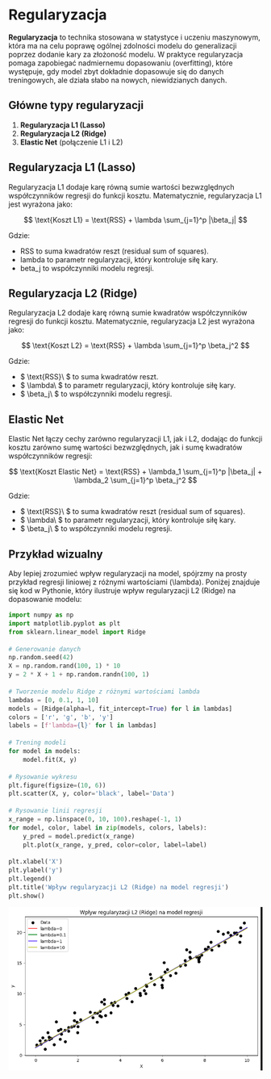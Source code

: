 # Regularyzacja

**Regularyzacja** to technika stosowana w statystyce i uczeniu maszynowym, która ma na celu poprawę ogólnej zdolności modelu do generalizacji poprzez dodanie kary za złożoność modelu. W praktyce regularyzacja pomaga zapobiegać nadmiernemu dopasowaniu (overfitting), które występuje, gdy model zbyt dokładnie dopasowuje się do danych treningowych, ale działa słabo na nowych, niewidzianych danych.

## Główne typy regularyzacji

1. **Regularyzacja L1 (Lasso)**
2. **Regularyzacja L2 (Ridge)**
3. **Elastic Net** (połączenie L1 i L2)

## Regularyzacja L1 (Lasso)

Regularyzacja L1 dodaje karę równą sumie wartości bezwzględnych współczynników regresji do funkcji kosztu. Matematycznie, regularyzacja L1 jest wyrażona jako:

$$
\text{Koszt L1} = \text{RSS} + \lambda \sum_{j=1}^p |\beta_j|
$$

Gdzie:

- RSS to suma kwadratów reszt (residual sum of squares).
- lambda to parametr regularyzacji, który kontroluje siłę kary.
- beta_j to współczynniki modelu regresji.

## Regularyzacja L2 (Ridge)

Regularyzacja L2 dodaje karę równą sumie kwadratów współczynników regresji do funkcji kosztu. Matematycznie, regularyzacja L2 jest wyrażona jako:

$$
\text{Koszt L2} = \text{RSS} + \lambda \sum_{j=1}^p \beta_j^2
$$

Gdzie:
- $ \text{RSS}\ $ to suma kwadratów reszt.
- $ \lambda\ $ to parametr regularyzacji, który kontroluje siłę kary.
- $ \beta_j\ $ to współczynniki modelu regresji.

## Elastic Net

Elastic Net łączy cechy zarówno regularyzacji L1, jak i L2, dodając do funkcji kosztu zarówno sumę wartości bezwzględnych, jak i sumę kwadratów współczynników regresji:

$$
\text{Koszt Elastic Net} = \text{RSS} + \lambda_1 \sum_{j=1}^p |\beta_j| + \lambda_2 \sum_{j=1}^p \beta_j^2
$$


Gdzie:
- $ \text{RSS}\ $ to suma kwadratów reszt (residual sum of squares).
- $ \lambda\ $ to parametr regularyzacji, który kontroluje siłę kary.
- $ \beta_j\ $ to współczynniki modelu regresji.


## Przykład wizualny

Aby lepiej zrozumieć wpływ regularyzacji na model, spójrzmy na prosty przykład regresji liniowej z różnymi wartościami \(\lambda\). Poniżej znajduje się kod w Pythonie, który ilustruje wpływ regularyzacji L2 (Ridge) na dopasowanie modelu:

```python
import numpy as np
import matplotlib.pyplot as plt
from sklearn.linear_model import Ridge

# Generowanie danych
np.random.seed(42)
X = np.random.rand(100, 1) * 10
y = 2 * X + 1 + np.random.randn(100, 1)

# Tworzenie modelu Ridge z różnymi wartościami lambda
lambdas = [0, 0.1, 1, 10]
models = [Ridge(alpha=l, fit_intercept=True) for l in lambdas]
colors = ['r', 'g', 'b', 'y']
labels = [f'lambda={l}' for l in lambdas]

# Trening modeli
for model in models:
    model.fit(X, y)

# Rysowanie wykresu
plt.figure(figsize=(10, 6))
plt.scatter(X, y, color='black', label='Data')

# Rysowanie linii regresji
x_range = np.linspace(0, 10, 100).reshape(-1, 1)
for model, color, label in zip(models, colors, labels):
    y_pred = model.predict(x_range)
    plt.plot(x_range, y_pred, color=color, label=label)

plt.xlabel('X')
plt.ylabel('y')
plt.legend()
plt.title('Wpływ regularyzacji L2 (Ridge) na model regresji')
plt.show()
```

![alt text](image.png)